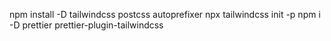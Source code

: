 npm install -D tailwindcss postcss autoprefixer
npx tailwindcss init -p
npm i -D prettier prettier-plugin-tailwindcss

